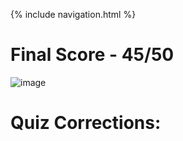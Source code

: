 {% include navigation.html %}

# Final Score - 45/50
![image](https://user-images.githubusercontent.com/89278326/164792611-5e360494-032e-4139-8bac-b35e3f813bf1.png)
 
# Quiz Corrections:
